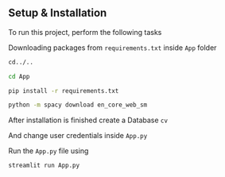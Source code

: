 ## Setup & Installation 

To run this project, perform the following tasks 


Downloading packages from ```requirements.txt``` inside ``App`` folder
```bash
cd../..

cd App

pip install -r requirements.txt

python -m spacy download en_core_web_sm

```

After installation is finished create a Database ```cv```

And change user credentials inside ```App.py```

Run the ```App.py``` file using
```bash
streamlit run App.py

```



